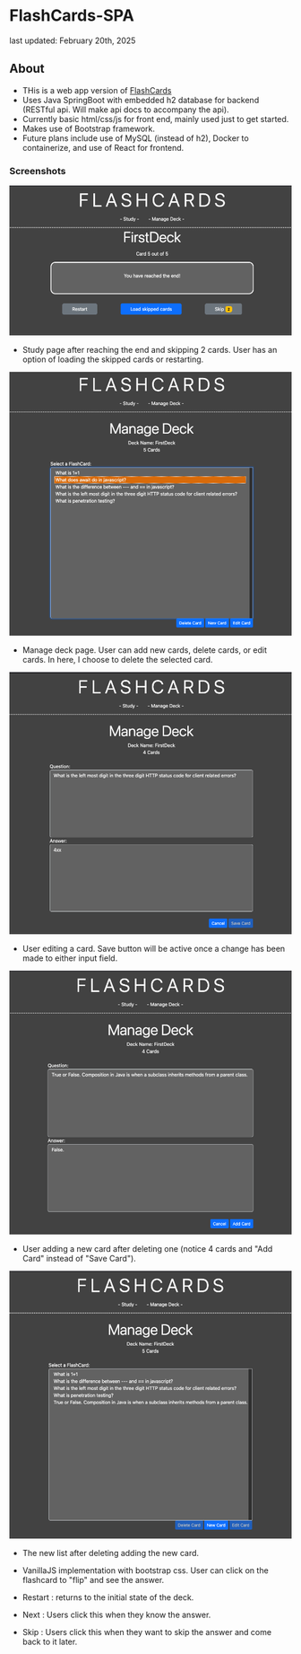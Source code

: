 # FlashCards-SPA
last updated: February 20th, 2025
## About

- THis is a web app version of [FlashCards](https://github.com/knangcas/FlashCards)
- Uses Java SpringBoot with embedded h2 database for backend (RESTful api. Will make api docs to accompany the api).
- Currently basic html/css/js for front end, mainly used just to get started.
- Makes use of Bootstrap framework.
- Future plans include use of MySQL (instead of h2), Docker to containerize, and use of React for frontend.

### Screenshots

![Screenshot2](https://github.com/knangcas/SpringbootFlashcards/blob/main/screenshots/ss2.png?raw=true)

- Study page after reaching the end and skipping 2 cards. User has an option of loading the skipped cards or restarting. 

![Screenshot3](https://github.com/knangcas/SpringbootFlashcards/blob/main/screenshots/ss3.png?raw=true)

- Manage deck page. User can add new cards, delete cards, or edit cards. In here, I choose to delete the selected card.

![Screenshot4](https://github.com/knangcas/SpringbootFlashcards/blob/main/screenshots/ss4.png?raw=true)

- User editing a card. Save button will be active once a change has been made to either input field. 

![Screenshot5](https://github.com/knangcas/SpringbootFlashcards/blob/main/screenshots/ss5.png?raw=true)

- User adding a new card after deleting one (notice 4 cards and "Add Card" instead of "Save Card").

![Screenshot6](https://github.com/knangcas/SpringbootFlashcards/blob/main/screenshots/ss6.png?raw=true)

- The new list after deleting adding the new card.

- VanillaJS implementation with bootstrap css. User can click on the flashcard to "flip" and see the answer. 
- Restart : returns to the initial state of the deck. 
- Next : Users click this when they know the answer. 
- Skip : Users click this when they want to skip the answer and come back to it later. 

